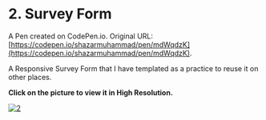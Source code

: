 # 2. Survey Form

A Pen created on CodePen.io. Original URL: [https://codepen.io/shazarmuhammad/pen/mdWqdzK](https://codepen.io/shazarmuhammad/pen/mdWqdzK).

A Responsive Survey Form that I have templated as a practice to reuse it on other places.

<b>Click on the picture to view it in High Resolution. </b>

<a href="https://ibb.co/zbWCPRH"><img src="https://i.ibb.co/zbWCPRH/2.png" alt="2" border="0"></a>



